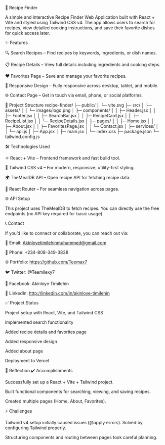 🍳 Recipe Finder

A simple and interactive Recipe Finder Web Application built with React + Vite and styled using Tailwind CSS v4. The app allows users to search for recipes, view detailed cooking instructions, and save their favorite dishes for quick access later.

✨ Features

🔍 Search Recipes – Find recipes by keywords, ingredients, or dish names.

📋 Recipe Details – View full details including ingredients and cooking steps.

❤️ Favorites Page – Save and manage your favorite recipes.

📱 Responsive Design – Fully responsive across desktop, tablet, and mobile.

🌐 Contact Page – Get in touch via email, phone, or social platforms.

📂 Project Structure
recipe-finder/
├─ public/
│  └─ vite.svg
├─ src/
│  ├─ assets/
│  │  └─ images/logo.png
│  ├─ components/
│  │  ├─ Header.jsx
│  │  ├─ Footer.jsx
│  │  ├─ SearchBar.jsx
│  │  ├─ RecipeCard.jsx
│  │  ├─ RecipeList.jsx
│  │  └─ RecipeDetails.jsx
│  ├─ pages/
│  │  ├─ Home.jsx
│  │  ├─ About.jsx
│  │  ├─ FavoritesPage.jsx
│  │  └─ Contact.jsx
│  ├─ services/
│  │  └─ api.js
│  ├─ App.jsx
│  ├─ main.jsx
│  └─ index.css
├─ package.json
└─ tailwind.config.js

🛠️ Technologies Used

⚛️ React + Vite – Frontend framework and fast build tool.

🎨 Tailwind CSS v4 – For modern, responsive, utility-first styling.

🌍 TheMealDB API – Open recipe API for fetching recipe data.

🔗 React Router – For seamless navigation across pages.

🌐 API Setup

This project uses TheMealDB
 to fetch recipes.
You can directly use the free endpoints (no API key required for basic usage).

📞 Contact

If you’d like to connect or collaborate, you can reach out via:

📧 Email: Akinloyetimilehinmuhammed@gmail.com

📱 Phone: +234-808-349-3838

🌐 Portfolio: https://github.com/Teemax7

🐦 Twitter: @Teemilexy7

📘 Facebook: Akinloye Timilehin

💼 LinkedIn: http://linkedin.com/in/akinloye-timilehin

✅ Project Status

 Project setup with React, Vite, and Tailwind CSS

 Implemented search functionality

 Added recipe details and favorites page

 Added responsive design

 Added about page

 Deployment to Vercel

📖 Reflection
✔️ Accomplishments

Successfully set up a React + Vite + Tailwind project.

Built functional components for searching, viewing, and saving recipes.

Created multiple pages (Home, About, Favorites).

⚡ Challenges

Tailwind v4 setup initially caused issues (@apply errors). Solved by configuring Tailwind properly.

Structuring components and routing between pages took careful planning.
